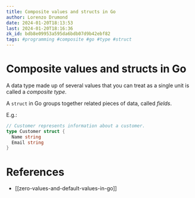 ```yaml
---
title: Composite values and structs in Go
author: Lorenzo Drumond
date: 2024-01-20T18:13:53
last: 2024-01-20T18:16:36
zk_id: bdb8e09953a595da6bdb07d9b42ebf82
tags: #programming #composite #go #type #struct
---
```



# Composite values and structs in Go
A data type made up of several values that you can treat as a single unit is called a _composite type_.

A `struct` in Go groups together related pieces of data, called _fields_.

E.g.:
```go
// Customer represents information about a customer.
type Customer struct {
  Name string
  Email string
}
```

# References
- [[zero-values-and-default-values-in-go]]
